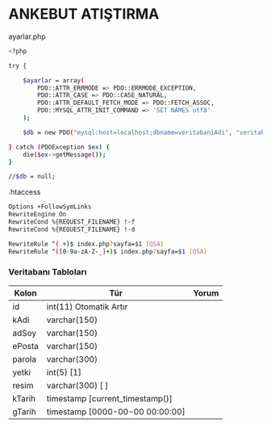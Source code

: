 # ANKEBUT ATIŞTIRMA


ayarlar.php 

```bash
<?php

try {

    $ayarlar = array(
        PDO::ATTR_ERRMODE => PDO::ERRMODE_EXCEPTION,
        PDO::ATTR_CASE => PDO::CASE_NATURAL,
        PDO::ATTR_DEFAULT_FETCH_MODE => PDO::FETCH_ASSOC,
        PDO::MYSQL_ATTR_INIT_COMMAND => 'SET NAMES utf8'
    );

    $db = new PDO("mysql:host=localhost;dbname=veritabaniAdi", "veritabaniKullaniciAdi", "veritabaniParolasi", $ayarlar);

} catch (PDOException $ex) {
    die($ex->getMessage());
}

//$db = null;
```

.htaccess

```bash
Options +FollowSymLinks
RewriteEngine On
RewriteCond %{REQUEST_FILENAME} !-f
RewriteCond %{REQUEST_FILENAME} !-d 

RewriteRule ^(.+)$ index.php?sayfa=$1 [QSA]
RewriteRule ^([0-9a-zA-Z-_]+)$ index.php?sayfa=$1 [QSA]
```

### Veritabanı Tabloları

| Kolon  | Tür	| Yorum |
| ---- | ---- | ---- |
| id     | int(11) Otomatik Artır|  |	
| kAdi   | varchar(150)	|  |
| adSoy  | varchar(150)	|  |
| ePosta | varchar(150)	|  |
| parola | varchar(300)	|  |
| yetki  | int(5) [1]	|  |
| resim  | varchar(300) [ ]	|  |
| kTarih | timestamp [current_timestamp()]	|  |
| gTarih | timestamp [0000-00-00 00:00:00]	|  |